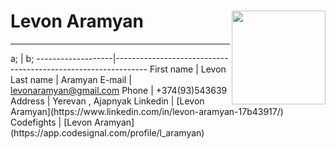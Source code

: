 # Levon Aramyan <img src="https://avatars1.githubusercontent.com/u/43417240?s=400&u=a1453a92825498b0a2e6059b2eaea7a2ca9108b9&v=4" align="right" width="150px" height="150px" />
<hr/>
a;                 | b;              
-------------------|--------------------------------------------------------------
First name         |          Levon
Last name          |          Aramyan
E-mail             |          <a href="mailto:levonaramyan@gmail.com">levonaramyan@gmail.com</a>
Phone              |          +374(93)543639
Address            |          Yerevan , Ajapnyak    
Linkedin           |          [Levon Aramyan](https://www.linkedin.com/in/levon-aramyan-17b43917/) 
Codefights         |          [Levon Aramyan](https://app.codesignal.com/profile/l_aramyan)  
